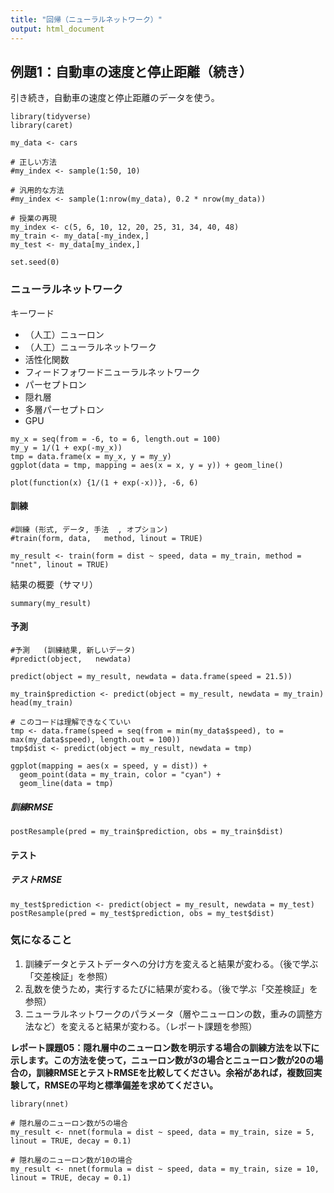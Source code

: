 ```yaml
---
title: "回帰（ニューラルネットワーク）"
output: html_document
---
```


## 例題1：⾃動⾞の速度と停⽌距離（続き）

引き続き，⾃動⾞の速度と停⽌距離のデータを使う。

```{r}
library(tidyverse)
library(caret)

my_data <- cars

# 正しい方法
#my_index <- sample(1:50, 10)

# 汎用的な方法
#my_index <- sample(1:nrow(my_data), 0.2 * nrow(my_data))

# 授業の再現
my_index <- c(5, 6, 10, 12, 20, 25, 31, 34, 40, 48)
my_train <- my_data[-my_index,]
my_test <- my_data[my_index,]

set.seed(0)
```

### ニューラルネットワーク

キーワード

* （人工）ニューロン
* （人工）ニューラルネットワーク
* 活性化関数
* フィードフォワードニューラルネットワーク
* パーセプトロン
* 隠れ層
* 多層パーセプトロン
* GPU

```{r}
my_x = seq(from = -6, to = 6, length.out = 100)
my_y = 1/(1 + exp(-my_x))
tmp = data.frame(x = my_x, y = my_y)
ggplot(data = tmp, mapping = aes(x = x, y = y)) + geom_line()
```

```{r}
plot(function(x) {1/(1 + exp(-x))}, -6, 6)
```



#### 訓練

```{r, results=FALSE, warning=FALSE}
#訓練 (形式, データ, 手法  , オプション)
#train(form, data,   method, linout = TRUE)

my_result <- train(form = dist ~ speed, data = my_train, method = "nnet", linout = TRUE)
```

結果の概要（サマリ）

```{r}
summary(my_result)
```

#### 予測

```{r}
#予測   (訓練結果, 新しいデータ)
#predict(object,   newdata)

predict(object = my_result, newdata = data.frame(speed = 21.5))
```

```{r}
my_train$prediction <- predict(object = my_result, newdata = my_train)
head(my_train)
```

```{r}
# このコードは理解できなくていい
tmp <- data.frame(speed = seq(from = min(my_data$speed), to = max(my_data$speed), length.out = 100))
tmp$dist <- predict(object = my_result, newdata = tmp)

ggplot(mapping = aes(x = speed, y = dist)) +
  geom_point(data = my_train, color = "cyan") +
  geom_line(data = tmp)
```

##### 訓練RMSE

```{r}
postResample(pred = my_train$prediction, obs = my_train$dist)
```

#### テスト

##### テストRMSE

```{r}
my_test$prediction <- predict(object = my_result, newdata = my_test)
postResample(pred = my_test$prediction, obs = my_test$dist)
```

### 気になること

1. 訓練データとテストデータへの分け方を変えると結果が変わる。（後で学ぶ「交差検証」を参照）
1. 乱数を使うため，実行するたびに結果が変わる。（後で学ぶ「交差検証」を参照）
1. ニューラルネットワークのパラメータ（層やニューロンの数，重みの調整方法など）を変えると結果が変わる。（レポート課題を参照）

**レポート課題05：隠れ層中のニューロン数を明示する場合の訓練方法を以下に示します。この方法を使って，ニューロン数が3の場合とニューロン数が20の場合の，訓練RMSEとテストRMSEを比較してください。余裕があれば，複数回実験して，RMSEの平均と標準偏差を求めてください。**

```{r, results=FALSE, warning=FALSE}
library(nnet)

# 隠れ層のニューロン数が5の場合
my_result <- nnet(formula = dist ~ speed, data = my_train, size = 5, linout = TRUE, decay = 0.1)

# 隠れ層のニューロン数が10の場合
my_result <- nnet(formula = dist ~ speed, data = my_train, size = 10, linout = TRUE, decay = 0.1)
```
